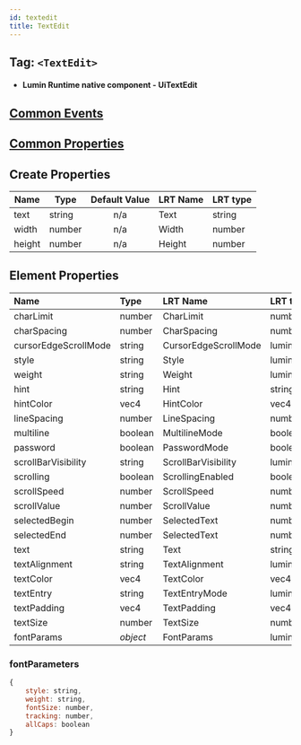```yaml
---
id: textedit
title: TextEdit
---
```


## Tag: `<TextEdit>`

- #### Lumin Runtime native component - UiTextEdit

## [Common Events](../Events.md)

## [Common Properties](../Properties.md)

## Create Properties

| Name   | Type   | Default Value | LRT Name | LRT type |
| ------ | ------ | :-----------: | -------- | -------- |
| text   | string |      n/a      | Text     | string   |
| width  | number |      n/a      | Width    | number   |
| height | number |      n/a      | Height   | number   |

## Element Properties

| Name                 | Type     | LRT Name             | LRT type                         |
| :------------------- | :------- | :------------------- | :------------------------------- |
| charLimit            | number   | CharLimit            | number                           |
| charSpacing          | number   | CharSpacing          | number                           |
| cursorEdgeScrollMode | string   | CursorEdgeScrollMode | lumin.ui.CursorEdgeScrollMode    |
| style                | string   | Style                | lumin.resources.FontStyle        |
| weight               | string   | Weight               | lumin.resources.FontWeight       |
| hint                 | string   | Hint                 | string                           |
| hintColor            | vec4     | HintColor            | vec4                             |
| lineSpacing          | number   | LineSpacing          | number                           |
| multiline            | boolean  | MultilineMode        | boolean                          |
| password             | boolean  | PasswordMode         | boolean                          |
| scrollBarVisibility  | string   | ScrollBarVisibility  | lumin.ui.ScrollBarVisibility     |
| scrolling            | boolean  | ScrollingEnabled     | boolean                          |
| scrollSpeed          | number   | ScrollSpeed          | number                           |
| scrollValue          | number   | ScrollValue          | number                           |
| selectedBegin        | number   | SelectedText         | number                           |
| selectedEnd          | number   | SelectedText         | number                           |
| text                 | string   | Text                 | string                           |
| textAlignment        | string   | TextAlignment        | lumin.ui.HorizontalTextAlignment |
| textColor            | vec4     | TextColor            | vec4                             |
| textEntry            | string   | TextEntryMode        | lumin.ui.TextEntryMode           |
| textPadding          | vec4     | TextPadding          | vec4                             |
| textSize             | number   | TextSize             | number                           |
| fontParams           | _object_ | FontParams           | lumin.ui.FontParams              |

### fontParameters

```javascript
{
    style: string,
    weight: string,
    fontSize: number,
    tracking: number,
    allCaps: boolean
}
```
